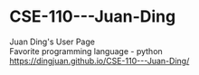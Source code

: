 # CSE-110---Juan-Ding
Juan Ding's User Page<br />
Favorite programming language - python<br />
https://dingjuan.github.io/CSE-110---Juan-Ding/